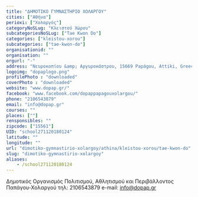 ```yaml
---
title: "ΔΗΜΟΤΙΚΟ ΓΥΜΝΑΣΤΗΡΙΟ ΧΟΛΑΡΓΟΥ"
cities: ["Αθήνα"]
perioxi: ["Χολαργός"]
categoryNoSLug: "Κλειστού Χώρου"
subcategoriesNoSLug: ["Tae Kwon Do"]
categories: ["kleistou-xorou"]
subcategories: ["tae-kwon-do"]
organisationid: ""
organisation: ""
orgurl: "-"
address: "Νευροκοπίου &amp; Αργυροκάστρου, 15669 Papágou, Attiki, Greece"
logoimg: "dopaplogo.png"
profilePhoto : "downloaded"
coverPhoto : "downloaded"
website: "www.dopap.gr/"
facebook: "www.facebook.com/dopappapagouxolargou/"
phone: "2106543879"
email: "info@dopap.gr"
courses: ""
places: [""]
rensponsibles: ""
zipcode: ["15561"]
UID: "school271120180124"
latitude: ""
longitude: ""
url: "dimotiko-gymnastirio-xolargoy/athina/kleistou-xorou/tae-kwon-do"
slug: "dimotiko-gymnastirio-xolargoy"
aliases:
    - /school271120180124
---
```



Δημοτικός Οργανισμός Πολιτισμού, Αθλητισμού και Περιβάλλοντος Παπάγου-Χολαργού τηλ: 2106543879 e-mail: info@dopap.gr

